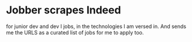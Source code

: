 # Jobber scrapes Indeed

for junior dev and dev I jobs, in the technologies I am versed in. And sends me the URLS as a curated list of jobs for me to apply too.
